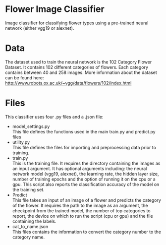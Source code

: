 # Flower Image Classifier
Image classifier for classifying flower types using a pre-trained neural network (either vgg19 or alexnet). 

# Data
The dataset used to train the neural network is the 102 Category Flower Dataset. It contains 102 different categories of flowers. Each category contains between 40 and 258 images. 
More information about the dataset can be found here: http://www.robots.ox.ac.uk/~vgg/data/flowers/102/index.html

# Files 
This classifier uses four .py files and a .json file:
* model_settings.py  
  This file defines the functions used in the main train.py and predict.py files
* utility.py  
This file defines the files for importing and preprocessing data prior to training. 
* train.py  
This is the training file. It requires the directory containing the images as an input argument. It has optional arguments including: the neural network model (vgg19, alexnet), the learning rate, the hidden layer size, number of training epochs and the option of running it on the cpu or a gpu. 
This script also reports the classification accuracy of the model on the training set. 
* Predict  
This file takes an input of an image of a flower and predicts the category of the flower. It requires the path to the image as an argument, the checkpoint from the trained model, the number of top categories to report, the device on which to run the script (cpu or gpu) and the file containing the labels. 
* cat_to_name.json   
This files contains the information to convert the category number to the category name. 
